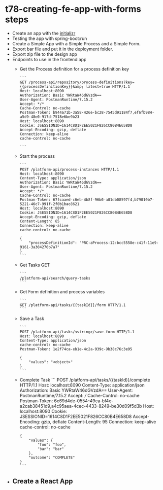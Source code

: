 # t78-creating-fe-app-with-forms steps

- Create an app with the [initializr](https://initializr.flowable.io/)
- Testing the app with spring-boot:run
- Create a Simple App with a Simple Process and a Simple Form.
- Export bar file and put it in the deployment folder.
- Export zip file to the design app
- Endpoints to use in the frontend app
  - Get the Process definition for a process definition key

        ```
        GET /process-api/repository/process-definitions?key={{processDefinitionKey}}&amp; latest=true HTTP/1.1
        Host: localhost:8090
        Authorization: Basic YWRtaW46dGVzdA==
        User-Agent: PostmanRuntime/7.15.2
        Accept: */*
        Cache-Control: no-cache
        Postman-Token: b944a71b-3a58-426e-bc28-7545d91184f7,ef6fb984-a5d9-48e0-917d-7518e6be9b23
        Host: localhost:8090
        Cookie: JSESSIONID=1614C8D1F2EE5021F826CC80B4E658D8
        Accept-Encoding: gzip, deflate
        Connection: keep-alive
        cache-control: no-cache

        ```


  - Start the process

        ```
        POST /platform-api/process-instances HTTP/1.1
        Host: localhost:8090
        Content-Type: application/json
        Authorization: Basic YWRtaW46dGVzdA==
        User-Agent: PostmanRuntime/7.15.2
        Accept: */*
        Cache-Control: no-cache
        Postman-Token: 67fcaaed-c6eb-4b8f-96b0-a01db08597f4,b79010b7-5221-46c7-991f-2f0b1bac8621
        Host: localhost:8090
        Cookie: JSESSIONID=1614C8D1F2EE5021F826CC80B4E658D8
        Accept-Encoding: gzip, deflate
        Content-Length: 85
        Connection: keep-alive
        cache-control: no-cache

        {
            "processDefinitionId": "PRC-aProcess:12:bcc5558e-c41f-11e9-9161-3a304270b7a7"
        }
        ```

  - Get Tasks GET

        ```
        /platform-api/search/query-tasks
        ```

  - Get Form definition and process variables

        ```
        GET /platform-api/tasks/{{taskId}}/form HTTP/1.1
        ```

  - Save a Task

        ```
        POST /platform-api/tasks/<string>/save-form HTTP/1.1
        Host: localhost:8090
        Content-Type: application/json
        cache-control: no-cache
        Postman-Token: 1e2f74ca-eb1e-4c2a-939c-9b38c76c3e95

        {
            "values": "<object>"
        }
        ```
  - Complete Task
        ```
        POST /platform-api/tasks/{{taskId}}/complete HTTP/1.1
        Host: localhost:8090
        Content-Type: application/json
        Authorization: Basic YWRtaW46dGVzdA==
        User-Agent: PostmanRuntime/7.15.2
        Accept: */*
        Cache-Control: no-cache
        Postman-Token: 6e69d4de-0554-49ea-bf4e-a2cab38451d9,a4c95aea-4cec-4433-8249-be30d09f5d3b
        Host: localhost:8090
        Cookie: JSESSIONID=1614C8D1F2EE5021F826CC80B4E658D8
        Accept-Encoding: gzip, deflate
        Content-Length: 95
        Connection: keep-alive
        cache-control: no-cache

        {
            "values": {
                "foo": "foo",
                "bar": "bar"
            },
            "outcome": "COMPLETE"
        }
        ```

- Create a React App
  - 